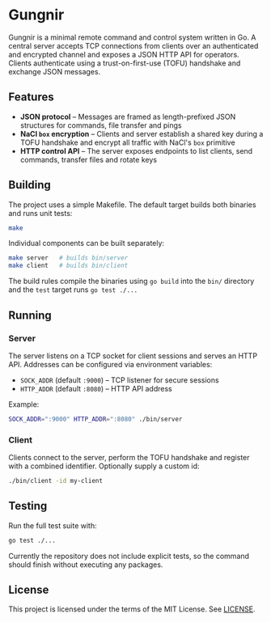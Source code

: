 # Gungnir

Gungnir is a minimal remote command and control system written in Go. A central
server accepts TCP connections from clients over an authenticated and encrypted
channel and exposes a JSON HTTP API for operators. Clients authenticate using a
trust-on-first-use (TOFU) handshake and exchange JSON messages.

## Features

- **JSON protocol** – Messages are framed as length-prefixed JSON structures for
  commands, file transfer and pings
- **NaCl `box` encryption** – Clients and server establish a shared key during a
  TOFU handshake and encrypt all traffic with NaCl's `box` primitive
- **HTTP control API** – The server exposes endpoints to list clients, send
  commands, transfer files and rotate keys

## Building

The project uses a simple Makefile. The default target builds both binaries and
runs unit tests:

```sh
make
```

Individual components can be built separately:

```sh
make server   # builds bin/server
make client   # builds bin/client
```

The build rules compile the binaries using `go build` into the `bin/` directory
and the `test` target runs `go test ./...`

## Running

### Server

The server listens on a TCP socket for client sessions and serves an HTTP API.
Addresses can be configured via environment variables:

- `SOCK_ADDR` (default `:9000`) – TCP listener for secure sessions
- `HTTP_ADDR` (default `:8080`) – HTTP API address

Example:

```sh
SOCK_ADDR=":9000" HTTP_ADDR=":8080" ./bin/server
```

### Client

Clients connect to the server, perform the TOFU handshake and register with a
combined identifier. Optionally supply a custom id:

```sh
./bin/client -id my-client
```

## Testing

Run the full test suite with:

```sh
go test ./...
```

Currently the repository does not include explicit tests, so the command should
finish without executing any packages.

## License

This project is licensed under the terms of the MIT License. See [LICENSE](LICENSE).

